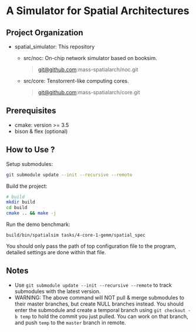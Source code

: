 # A Simulator for Spatial Architectures

## Project Organization

* spatial_simulator: This repository

   * src/noc: On-chip network simulator based on booksim.
      > git@github.com:mass-spatialarch/noc.git

   * src/core: Tenstorrent-like computing cores.
      > git@github.com:mass-spatialarch/core.git


## Prerequisites

* cmake: version >= 3.5
* bison & flex (optional)

## How to Use ? 

Setup submodules: 

```bash
git submodule update --init --recursive --remote
```

Build the project:
```bash
# build
mkdir build
cd build
cmake .. && make -j
```

Run the demo benchmark: 
```
build/bin/spatialsim tasks/4-core-1-gemm/spatial_spec
```

You should only pass the path of top configuration file to the program, detailed settings are done within that file. 

## Notes

* Use `git submodule update --init --recursive --remote` to track submodules with the latest version. 
* WARNING: The above command will NOT pull & merge submodules to their master branches, but create NULL branches instead. You should enter the submodule and create a temporal branch using ``git checkout -b temp`` to hold the commit you just pulled. You can work on that branch, and push `temp` to the `master` branch in remote.
